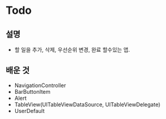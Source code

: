 # Todo

## 설명 

- 할 일을 추가, 삭제, 우선순위 변경, 완료 할수있는 앱.


## 배운 것

- NavigationController
- BarButtonItem
- Alert
- TableView(UITableViewDataSource, UITableViewDelegate)
- UserDefault
